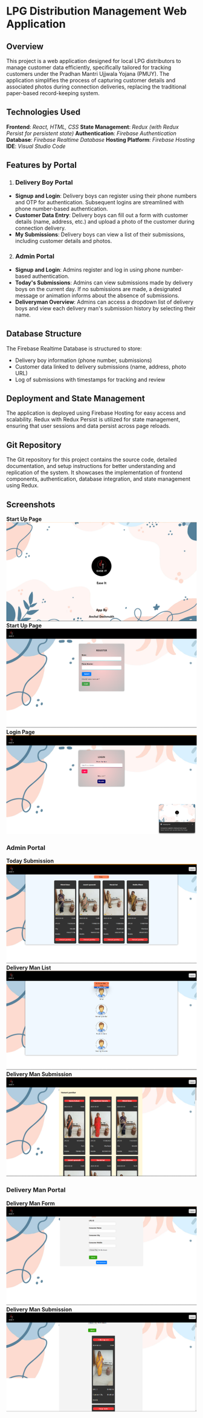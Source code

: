 # LPG Distribution Management Web Application
## Overview
This project is a web application designed for local LPG distributors to manage customer data efficiently, specifically tailored for tracking customers under the Pradhan Mantri Ujjwala Yojana (PMUY). The application simplifies the process of capturing customer details and associated photos during connection deliveries, replacing the traditional paper-based record-keeping system.

## Technologies Used
__Frontend__: _React, HTML, CSS_
__State Management__: _Redux (with Redux Persist for persistent state)_
__Authentication__: _Firebase Authentication_
__Database__: _Firebase Realtime Database_
__Hosting Platform__: _Firebase Hosting_
__IDE__: _Visual Studio Code_

## Features by Portal
1. ### Delivery Boy Portal
- __Signup and Login__: Delivery boys can register using their phone numbers and OTP for authentication. Subsequent logins are streamlined with phone number-based authentication.
- __Customer Data Entry__: Delivery boys can fill out a form with customer details (name, address, etc.) and upload a photo of the customer during connection delivery.
- __My Submissions__: Delivery boys can view a list of their submissions, including customer details and photos.
2. ### Admin Portal
- __Signup and Login__: Admins register and log in using phone number-based authentication.
- __Today's Submissions__: Admins can view submissions made by delivery boys on the current day. If no submissions are made, a designated message or animation informs about the absence of submissions.
- __Deliveryman Overview__: Admins can access a dropdown list of delivery boys and view each delivery man's submission history by selecting their name.

## Database Structure
The Firebase Realtime Database is structured to store:

- Delivery boy information (phone number, submissions)
- Customer data linked to delivery submissions (name, address, photo URL)
- Log of submissions with timestamps for tracking and review
## Deployment and State Management
The application is deployed using Firebase Hosting for easy access and scalability. Redux with Redux Persist is utilized for state management, ensuring that user sessions and data persist across page reloads.

## Git Repository
The Git repository for this project contains the source code, detailed documentation, and setup instructions for better understanding and replication of the system. It showcases the implementation of frontend components, authentication, database integration, and state management using Redux.

## Screenshots

__Start Up Page__
![Start Up Page](./Screenshots/startup%20page.png)
__Start Up Page__
![Start Up Page](./Screenshots/register.png)
__Login Page__
![Login Page](./Screenshots/login%20page.png)

### Admin Portal
__Today Submission__
![Today Submission](./Screenshots/today.png)
__Delivery Man List__
![Delivery Man List](./Screenshots/delivery%20man%20list.png)
__Delivery Man Submission__
![Delivery Man Submission](./Screenshots/delivery%20man%20submission.png)

### Delivery Man Portal
__Delivery Man Form__
![Delivery Man Form](./Screenshots/delivery%20man%20form.png)
__Delivery Man Submission__
![Delivery Man Submission](./Screenshots/deliveryman.png)
